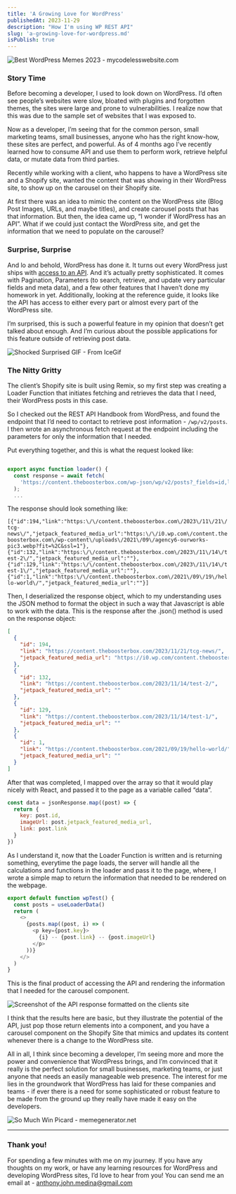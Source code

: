 ```yaml
---
title: 'A Growing Love for WordPress'
publishedAt: 2023-11-29
description: "How I'm using WP REST API"
slug: 'a-growing-love-for-wordpress.md'
isPublish: true
---
```


![Best WordPress Memes 2023 - mycodelesswebsite.com](https://a4h6c5c5.rocketcdn.me/wp-content/uploads/2022/11/1-Developer-WordPress-Meme.jpg 'Best WordPress Memes 2023 - mycodelesswebsite.com')

### Story Time

Before becoming a developer, I used to look down on WordPress. I’d often see people’s websites were slow, bloated with plugins and forgotten themes, the sites were large and prone to vulnerabilities. I realize now that this was due to the sample set of websites that I was exposed to.

Now as a developer, I’m seeing that for the common person, small marketing teams, small businesses, anyone who has the right know-how, these sites are perfect, and powerful. As of 4 months ago I’ve recently learned how to consume API and use them to perform work, retrieve helpful data, or mutate data from third parties.

Recently while working with a client, who happens to have a WordPress site and a Shopify site, wanted the content that was showing in their WordPress site, to show up on the carousel on their Shopify site.

At first there was an idea to mimic the content on the WordPress site (Blog Post Images, URLs, and maybe titles), and create carousel posts that has that information. But then, the idea came up, “I wonder if WordPress has an API”. What if we could just contact the WordPress site, and get the information that we need to populate on the carousel?

### Surprise, Surprise

And lo and behold, WordPress has done it. It turns out every WordPress just ships with [access to an API](https://developer.wordpress.org/rest-api/). And it’s actually pretty sophisticated. It comes with Pagination, Parameters (to search, retrieve, and update very particular fields and meta data), and a few other features that I haven’t done my homework in yet. Additionally, looking at the reference guide, it looks like the API has access to either every part or almost every part of the WordPress site.

I’m surprised, this is such a powerful feature in my opinion that doesn’t get talked about enough. And I’m curious about the possible applications for this feature outside of retrieving post data.

![Shocked Surprised GIF - From IceGif](https://media.tenor.com/Y8xt6ZfmCyQAAAAC/shocked-surprised.gif 'Shocked Surprised GIF - From IceGif')

### The Nitty Gritty

The client’s Shopify site is built using Remix, so my first step was creating a Loader Function that initiates fetching and retrieves the data that I need, their WordPress posts in this case.

So I checked out the REST API Handbook from WordPress, and found the endpoint that I’d need to contact to retrieve post information - `/wp/v2/posts`. I then wrote an asynchronous fetch request at the endpoint including the parameters for only the information that I needed.

Put everything together, and this is what the request looked like:

```javascript

export async function loader() {
  const response = await fetch(
    'https://content.theboosterbox.com/wp-json/wp/v2/posts?_fields=id,link,jetpack_featured_media_url',
  );
  ...
```

The response should look something like:

`[{"id":194,"link":"https:\/\/content.theboosterbox.com\/2023\/11\/21\/tcg-news\/","jetpack_featured_media_url":"https:\/\/i0.wp.com\/content.theboosterbox.com\/wp-content\/uploads\/2021\/09\/agency6-ourworks-pic3.webp?fit=%2C&ssl=1"},{"id":132,"link":"https:\/\/content.theboosterbox.com\/2023\/11\/14\/test-2\/","jetpack_featured_media_url":""},{"id":129,"link":"https:\/\/content.theboosterbox.com\/2023\/11\/14\/test-1\/","jetpack_featured_media_url":""},{"id":1,"link":"https:\/\/content.theboosterbox.com\/2021\/09\/19\/hello-world\/","jetpack_featured_media_url":""}]`

Then, I deserialized the response object, which to my understanding uses the JSON method to format the object in such a way that Javascript is able to work with the data. This is the response after the .json() method is used on the response object:

```json
[
  {
    "id": 194,
    "link": "https://content.theboosterbox.com/2023/11/21/tcg-news/",
    "jetpack_featured_media_url": "https://i0.wp.com/content.theboosterbox.com/wp-content/uploads/2021/09/agency6-ourworks-pic3.webp?fit=%2C&ssl=1"
  },
  {
    "id": 132,
    "link": "https://content.theboosterbox.com/2023/11/14/test-2/",
    "jetpack_featured_media_url": ""
  },
  {
    "id": 129,
    "link": "https://content.theboosterbox.com/2023/11/14/test-1/",
    "jetpack_featured_media_url": ""
  },
  {
    "id": 1,
    "link": "https://content.theboosterbox.com/2021/09/19/hello-world/",
    "jetpack_featured_media_url": ""
  }
]
```

After that was completed, I mapped over the array so that it would play nicely with React, and passed it to the page as a variable called “data”.

```javascript
const data = jsonResponse.map((post) => {
  return {
    key: post.id,
    imageUrl: post.jetpack_featured_media_url,
    link: post.link
  }
})
```

As I understand it, now that the Loader Function is written and is returning something, everytime the page loads, the server will handle all the calculations and functions in the loader and pass it to the page, where, I wrote a simple map to return the information that needed to be rendered on the webpage.

```javascript
export default function wpTest() {
  const posts = useLoaderData()
  return (
    <>
      {posts.map((post, i) => (
        <p key={post.key}>
          {i} -- {post.link} -- {post.imageUrl}
        </p>
      ))}
    </>
  )
}
```

This is the final product of accessing the API and rendering the information that I needed for the carousel component.

![Screenshot of the API response formatted on the clients site](https://anthonyjmedina-portfolio-images.s3.us-east-2.amazonaws.com/a_growing_love_for_wordpress/wp_api_response.png 'Screenshot of the API response formatted on the clients site')

I think that the results here are basic, but they illustrate the potential of the API, just pop those return elements into a component, and you have a carousel component on the Shopify Site that mimics and updates its content whenever there is a change to the WordPress site.

All in all, I think since becoming a developer, I’m seeing more and more the power and convenience that WordPress brings, and I’m convinced that it really is the perfect solution for small businesses, marketing teams, or just anyone that needs an easily manageable web presence. The interest for me lies in the groundwork that WordPress has laid for these companies and teams - if ever there is a need for some sophisticated or robust feature to be made from the ground up they really have made it easy on the developers.

![So Much Win Picard - memegenerator.net](https://i.pinimg.com/550x/30/11/58/3011581476eb65b619ef86c761267a5b.jpg 'So Much Win Picard - memegenerator.net')

---

### Thank you!

For spending a few minutes with me on my journey. If you have any thoughts on my work, or have any learning resources for WordPress and developing WordPress sites, I’d love to hear from you! You can send me an email at - anthony.john.medina@gmail.com
